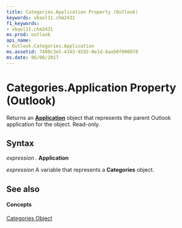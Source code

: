 ```yaml
---
title: Categories.Application Property (Outlook)
keywords: vbaol11.chm2431
f1_keywords:
- vbaol11.chm2431
ms.prod: outlook
api_name:
- Outlook.Categories.Application
ms.assetid: 7488c3e5-4163-9192-0e1d-8aa50f000978
ms.date: 06/08/2017
---
```



# Categories.Application Property (Outlook)

Returns an **[Application](application-object-outlook.md)** object that represents the parent Outlook application for the object. Read-only.


## Syntax

 _expression_ . **Application**

 _expression_ A variable that represents a **Categories** object.


## See also


#### Concepts


[Categories Object](categories-object-outlook.md)

